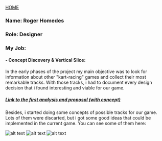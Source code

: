[HOME](index.md)
### Name: Roger Homedes
### Role: Designer
### My Job:
#### - Concept Discovery & Vertical Slice:
In the early phases of the project my main objective was to look for information about other "kart-racing" games and collect their most remarkable tracks. With those tracks, i had to document every design decision that i found interesting and viable for our game.

##### [Link to the first analysis and proposal (with concept)](https://docs.google.com/document/d/1KWESt4w4Brao5CY0e-7IxbD-YmUMBvV2zlyQ825Itq4/edit)

Besides, i started doing some concepts of possible tracks for our game. Lots of them were discarted, but i got some good ideas that could be implemented in the current game. You can see some of them here: 

![alt text][concept1] ![alt text][concept2] ![alt text][concept3]

[concept1]: http://imgur.com/VABjLmY "Concept 1"
[concept2]: http://imgur.com/84o67m3 "Concept 2"
[concept3]: http://imgur.com/OcYWVvG "Concept 3"
